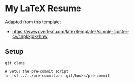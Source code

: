 # My LaTeX Resume

Adapted from this template:
* https://www.overleaf.com/latex/templates/simple-hipster-cv/cnpkkjdkyhhw

## Setup

```shell
git clone 

# Setup the pre-commit script
ln -sf ../../pre-commit.sh .git/hooks/pre-commit
```
